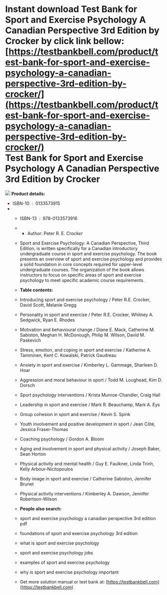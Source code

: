 Instant download **Test Bank for Sport and Exercise Psychology A Canadian Perspective 3rd Edition by Crocker** by click link bellow:  
[https://testbankbell.com/product/test-bank-for-sport-and-exercise-psychology-a-canadian-perspective-3rd-edition-by-crocker/](https://testbankbell.com/product/test-bank-for-sport-and-exercise-psychology-a-canadian-perspective-3rd-edition-by-crocker/)  
Test Bank for Sport and Exercise Psychology A Canadian Perspective 3rd Edition by Crocker
=========================================================================================


![](https://testbankbell.com/wp-content/uploads/2022/01/0133573915_2-518x600-1.jpg)
**Product details:**
* ISBN-10 ‏ : ‎ 0133573915
* * ISBN-13 ‏ : ‎ 978-0133573916
  * * Author: Peter R. E. *Crocker*
   
  * Sport and Exercise Psychology: A Canadian Perspective, Third Edition, is written specifically for a Canadian introductory undergraduate course in sport and exercise psychology. The book presents an overview of sport and exercise psychology and provides a solid foundation in core concepts required for upper-level undergraduate courses. The organization of the book allows instructors to focus on specific areas of sport and exercise psychology to meet specific academic course requirements.
 
  * **Table contents:**
  * Introducing sport and exercise psychology / Peter R.E. Crocker, David Scott, Melanie Gregg
  * Personality in sport and exercise / Peter R.E. Crocker, Whitney A. Sedgwick, Ryan E. Rhodes
  * Motivation and behavioural change / Diane E. Mack, Catherine M. Sabiston, Meghan H. McDonough, Philip M. Wilson, David M. Paskevich
  * Stress, emotion, and coping in sport and exercise / Katherine A. Tamminen, Kent C. Kowalski, Patrick Gaudreau
  * Anxiety in sport and exercise / Kimberley L. Gammage, Sharleen D. Hoar
  * Aggression and moral behaviour in sport / Todd M. Loughead, Kim D. Dorsch
  * Sport psychology interventions / Krista Munroe-Chandler, Craig Hall
  * Leadership in sport and exercise / Mark R. Beauchamp, Mark A. Eys
  * Group cohesion in sport and exercise / Kevin S. Spink
  * Youth involvement and positive development in sport / Jean Côté, Jessica Fraser-Thomas
  * Coaching psychology / Gordon A. Bloom
  * Aging and involvement in sport and physical activity / Joseph Baker, Sean Horton
  * Physical activity and mental health / Guy E. Faulkner, Linda Trinh, Kelly Arbour-Nicitopoulos
  * Body image in sport and exercise / Catherine Sabiston, Jennifer Brunet
  * Physical activity interventions / Kimberley A. Dawson, Jennifer Robertson-Wilson
 
  * **People also search:**
  * sport and exercise psychology a canadian perspective 3rd edition pdf
  * foundations of sport and exercise psychology 3rd edition
  * what is sport and exercise psychology
  * sport and exercise psychology jobs
  * examples of sport and exercise psychology
  * why is sport and exercise psychology important
  *  Get more solution manual or test bank at: [https://testbankbell.com](https://testbankbell.com)
